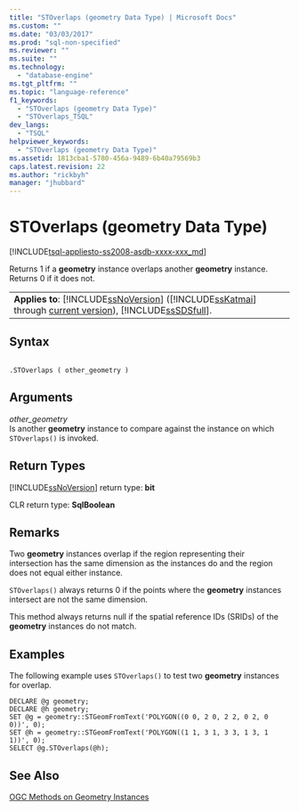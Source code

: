 ```yaml
---
title: "STOverlaps (geometry Data Type) | Microsoft Docs"
ms.custom: ""
ms.date: "03/03/2017"
ms.prod: "sql-non-specified"
ms.reviewer: ""
ms.suite: ""
ms.technology: 
  - "database-engine"
ms.tgt_pltfrm: ""
ms.topic: "language-reference"
f1_keywords: 
  - "STOverlaps (geometry Data Type)"
  - "STOverlaps_TSQL"
dev_langs: 
  - "TSQL"
helpviewer_keywords: 
  - "STOverlaps (geometry Data Type)"
ms.assetid: 1813cba1-5780-456a-9489-6b40a79569b3
caps.latest.revision: 22
ms.author: "rickbyh"
manager: "jhubbard"
---
```

# STOverlaps (geometry Data Type)
[!INCLUDE[tsql-appliesto-ss2008-asdb-xxxx-xxx_md](../../../relational-databases/import-export/includes/tsql-appliesto-ss2008-asdb-xxxx-xxx-md.md)]

  Returns 1 if a **geometry** instance overlaps another **geometry** instance. Returns 0 if it does not.  
  
||  
|-|  
|**Applies to**: [!INCLUDE[ssNoVersion](../../../a9notintoc/includes/ssnoversion-md.md)] ([!INCLUDE[ssKatmai](../../../a9notintoc/includes/sskatmai-md.md)] through [current version](http://go.microsoft.com/fwlink/p/?LinkId=299658)), [!INCLUDE[ssSDSfull](../../../a9retired/includes/sssdsfull-md.md)].|  
  
## Syntax  
  
```  
  
.STOverlaps ( other_geometry )  
```  
  
## Arguments  
 *other_geometry*  
 Is another **geometry** instance to compare against the instance on which `STOverlaps()` is invoked.  
  
## Return Types  
 [!INCLUDE[ssNoVersion](../../../a9notintoc/includes/ssnoversion-md.md)] return type: **bit**  
  
 CLR return type: **SqlBoolean**  
  
## Remarks  
 Two **geometry** instances overlap if the region representing their intersection has the same dimension as the instances do and the region does not equal either instance.  
  
 `STOverlaps()` always returns 0 if the points where the **geometry** instances intersect are not the same dimension.  
  
 This method always returns null if the spatial reference IDs (SRIDs) of the **geometry** instances do not match.  
  
## Examples  
 The following example uses `STOverlaps()` to test two **geometry** instances for overlap.  
  
```  
DECLARE @g geometry;  
DECLARE @h geometry;  
SET @g = geometry::STGeomFromText('POLYGON((0 0, 2 0, 2 2, 0 2, 0 0))', 0);  
SET @h = geometry::STGeomFromText('POLYGON((1 1, 3 1, 3 3, 1 3, 1 1))', 0);  
SELECT @g.STOverlaps(@h);  
```  
  
## See Also  
 [OGC Methods on Geometry Instances](../../../t-sql/data-types/ogc-methods-on-geometry-instances.md)  
  
  